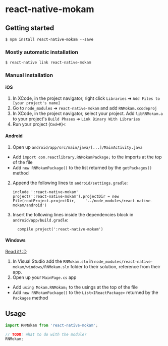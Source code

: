 
# react-native-mokam

## Getting started

`$ npm install react-native-mokam --save`

### Mostly automatic installation

`$ react-native link react-native-mokam`

### Manual installation


#### iOS

1. In XCode, in the project navigator, right click `Libraries` ➜ `Add Files to [your project's name]`
2. Go to `node_modules` ➜ `react-native-mokam` and add `RNMokam.xcodeproj`
3. In XCode, in the project navigator, select your project. Add `libRNMokam.a` to your project's `Build Phases` ➜ `Link Binary With Libraries`
4. Run your project (`Cmd+R`)<

#### Android

1. Open up `android/app/src/main/java/[...]/MainActivity.java`
  - Add `import com.reactlibrary.RNMokamPackage;` to the imports at the top of the file
  - Add `new RNMokamPackage()` to the list returned by the `getPackages()` method
2. Append the following lines to `android/settings.gradle`:
  	```
  	include ':react-native-mokam'
  	project(':react-native-mokam').projectDir = new File(rootProject.projectDir, 	'../node_modules/react-native-mokam/android')
  	```
3. Insert the following lines inside the dependencies block in `android/app/build.gradle`:
  	```
      compile project(':react-native-mokam')
  	```

#### Windows
[Read it! :D](https://github.com/ReactWindows/react-native)

1. In Visual Studio add the `RNMokam.sln` in `node_modules/react-native-mokam/windows/RNMokam.sln` folder to their solution, reference from their app.
2. Open up your `MainPage.cs` app
  - Add `using Mokam.RNMokam;` to the usings at the top of the file
  - Add `new RNMokamPackage()` to the `List<IReactPackage>` returned by the `Packages` method


## Usage
```javascript
import RNMokam from 'react-native-mokam';

// TODO: What to do with the module?
RNMokam;
```
  